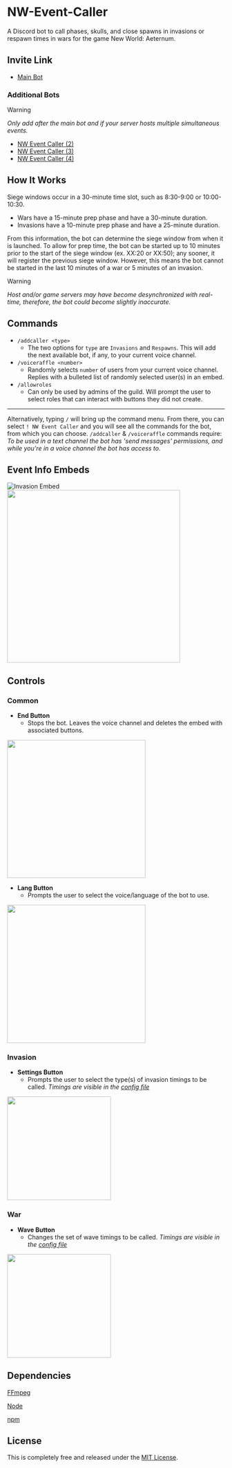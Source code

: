 # NW-Event-Caller

A Discord bot to call phases, skulls, and close spawns in invasions or respawn times in wars for the game New World: Aeternum.

## Invite Link

- [Main Bot](https://discord.com/oauth2/authorize?client_id=1171903368713744454)

### Additional Bots

> [!WARNING]
> *Only add after the main bot and if your server hosts multiple simultaneous events.*
- [NW Event Caller (2)](https://discord.com/oauth2/authorize?client_id=1173464789293469837)
- [NW Event Caller (3)](https://discord.com/oauth2/authorize?client_id=1173465231079522406)
- [NW Event Caller (4)](https://discord.com/oauth2/authorize?client_id=1337627489094340688)

## How It Works

Siege windows occur in a 30-minute time slot, such as 8:30-9:00 or 10:00-10:30.

- Wars have a 15-minute prep phase and have a 30-minute duration.
- Invasions have a 10-minute prep phase and have a 25-minute duration.

From this information, the bot can determine the siege window from when it is launched. To allow for prep time, the bot can be started up to 10 minutes prior to the start of the siege window (ex. XX:20 or XX:50); any sooner, it will register the previous siege window. However, this means the bot cannot be started in the last 10 minutes of a war or 5 minutes of an invasion.

> [!WARNING]
> *Host and/or game servers may have become desynchronized with real-time, therefore, the bot could become slightly inaccurate.*

## Commands

- `/addcaller <type>`
  - The two options for `type` are `Invasions` and `Respawns`. This will add the next available bot, if any, to your current voice channel.
- `/voiceraffle <number>`
  - Randomly selects `number` of users from your current voice channel. Replies with a bulleted list of randomly selected user(s) in an embed.
- `/allowroles`
  - Can only be used by admins of the guild. Will prompt the user to select roles that can interact with buttons they did not create.
---
Alternatively, typing `/` will bring up the command menu. From there, you can select `! NW Event Caller` and you will see all the commands for the bot, from which you can choose. `/addcaller` & `/voiceraffle` commands require: _To be used in a text channel the bot has 'send messages' permissions, and while you're in a voice channel the bot has access to_.

## Event Info Embeds
![Invasion Embed](https://imgur.com/Xd92RMd.png)
<img src="https://github.com/user-attachments/assets/ec157ae8-8554-40a4-9d23-0876177eb019" width="400" />

## Controls
### Common
 - **End Button**
   - Stops the bot. Leaves the voice channel and deletes the embed with associated buttons.
<img src="https://github.com/user-attachments/assets/de09d3a4-fe4a-4e23-bda1-a3c2804330e6" width="320" />

 - **Lang Button**
   - Prompts the user to select the voice/language of the bot to use.

<img src="https://github.com/user-attachments/assets/269b71fa-3bf2-4c99-a2b3-4d23db2b776d" width="320" />

### Invasion
 - **Settings Button**
   - Prompts the user to select the type(s) of invasion timings to be called. *Timings are visible in the [config file](/src/config.js)*
<img src="https://github.com/user-attachments/assets/608d8f53-37ac-4d58-8f08-0f54f372e3b4" width="240" />

### War
 - **Wave Button**
   - Changes the set of wave timings to be called. *Timings are visible in the [config file](/src/config.js)*
<img src="https://github.com/user-attachments/assets/508b8e70-be48-4fb0-8515-459c225a42cd" width="240" />

## Dependencies

[FFmpeg](https://ffmpeg.org/)

[Node](https://nodejs.org/)

[npm](https://www.npmjs.com)

## License

This is completely free and released under the [MIT License](/LICENSE).

